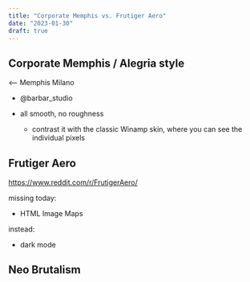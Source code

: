 ```yaml
---
title: "Corporate Memphis vs. Frutiger Aero"
date: "2023-01-30"
draft: true
---
```


## Corporate Memphis / Alegria style
<-- Memphis Milano

- @barbar_studio

- all smooth, no roughness
    - contrast it with the classic Winamp skin, where you can see the individual pixels
<!-- ## Carbon Design System -->


## Frutiger Aero

https://www.reddit.com/r/FrutigerAero/


missing today:
- HTML Image Maps

instead:
- dark mode

## Neo Brutalism

